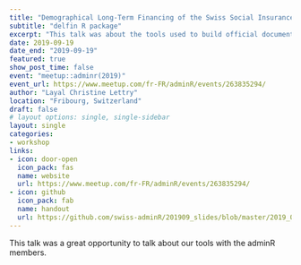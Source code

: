 ```yaml
---
title: "Demographical Long-Term Financing of the Swiss Social Insurances"
subtitle: "delfin R package"
excerpt: "This talk was about the tools used to build official documents and budgets of the Swiss social insurances."
date: 2019-09-19
date_end: "2019-09-19"
featured: true
show_post_time: false
event: "meetup::adminr(2019)"
event_url: https://www.meetup.com/fr-FR/adminR/events/263835294/
author: "Layal Christine Lettry"
location: "Fribourg, Switzerland"
draft: false
# layout options: single, single-sidebar
layout: single
categories:
- workshop
links:
- icon: door-open
  icon_pack: fas
  name: website
  url: https://www.meetup.com/fr-FR/adminR/events/263835294/
- icon: github
  icon_pack: fab
  name: handout
  url: https://github.com/swiss-adminR/201909_slides/blob/master/2019_09_19_plc_presentation_delfin.pdf
---
```


This talk was a great opportunity to talk about our tools with the adminR members.

